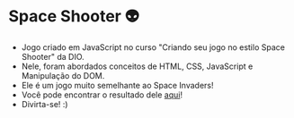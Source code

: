 # Space Shooter :alien:

* Jogo criado em JavaScript no curso "Criando seu jogo no estilo Space Shooter" da DIO.
* Nele, foram abordados conceitos de HTML, CSS, JavaScript e Manipulação do DOM.
* Ele é um jogo muito semelhante ao Space Invaders!
* Você pode encontrar o resultado dele <a href="https://doglasrocha.github.io/space-shooter/" target="_blank">aqui</a>!
* Divirta-se! :) 
